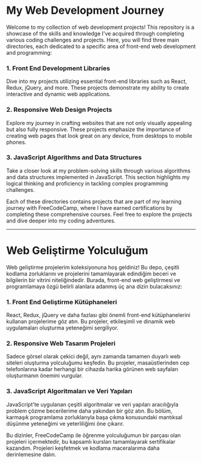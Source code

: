 
# My Web Development Journey

Welcome to my collection of web development projects! This repository is a showcase of the skills and knowledge I've acquired through completing various coding challenges and projects. Here, you will find three main directories, each dedicated to a specific area of front-end web development and programming:

### 1. **Front End Development Libraries**
Dive into my projects utilizing essential front-end libraries such as React, Redux, jQuery, and more. These projects demonstrate my ability to create interactive and dynamic web applications.

### 2. **Responsive Web Design Projects**
Explore my journey in crafting websites that are not only visually appealing but also fully responsive. These projects emphasize the importance of creating web pages that look great on any device, from desktops to mobile phones.

### 3. **JavaScript Algorithms and Data Structures**
Take a closer look at my problem-solving skills through various algorithms and data structures implemented in JavaScript. This section highlights my logical thinking and proficiency in tackling complex programming challenges.

Each of these directories contains projects that are part of my learning journey with FreeCodeCamp, where I have earned certifications by completing these comprehensive courses. Feel free to explore the projects and dive deeper into my coding adventures.

---

# Web Geliştirme Yolculuğum

Web geliştirme projelerim koleksiyonuna hoş geldiniz! Bu depo, çeşitli kodlama zorluklarını ve projelerini tamamlayarak edindiğim beceri ve bilgilerin bir vitrini niteliğindedir. Burada, front-end web geliştirmesi ve programlamaya özgü belirli alanlara adanmış üç ana dizin bulacaksınız:

### 1. **Front End Geliştirme Kütüphaneleri**
React, Redux, jQuery ve daha fazlası gibi önemli front-end kütüphanelerini kullanan projelerime göz atın. Bu projeler, etkileşimli ve dinamik web uygulamaları oluşturma yeteneğimi sergiliyor.

### 2. **Responsive Web Tasarım Projeleri**
Sadece görsel olarak çekici değil, aynı zamanda tamamen duyarlı web siteleri oluşturma yolculuğumu keşfedin. Bu projeler, masaüstlerinden cep telefonlarına kadar herhangi bir cihazda harika görünen web sayfaları oluşturmanın önemini vurgular.

### 3. **JavaScript Algoritmaları ve Veri Yapıları**
JavaScript'te uygulanan çeşitli algoritmalar ve veri yapıları aracılığıyla problem çözme becerilerime daha yakından bir göz atın. Bu bölüm, karmaşık programlama zorluklarıyla başa çıkma konusundaki mantıksal düşünme yeteneğimi ve yeterliliğimi öne çıkarır.

Bu dizinler, FreeCodeCamp ile öğrenme yolculuğumun bir parçası olan projeleri içermektedir, bu kapsamlı kursları tamamlayarak sertifikalar kazandım. Projeleri keşfetmek ve kodlama maceralarıma daha derinlemesine dalın.
